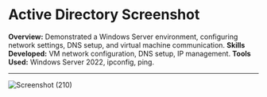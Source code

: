 # Active Directory Screenshot

**Overview:** Demonstrated a Windows Server environment, configuring network settings, DNS setup, and virtual machine communication.
**Skills Developed:** VM network configuration, DNS setup, IP management.
**Tools Used:** Windows Server 2022, ipconfig, ping.

---

![Screenshot (210)](https://github.com/user-attachments/assets/dae27afd-b8ca-48af-84d4-4bf780ea24eb)
